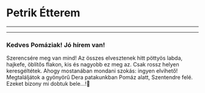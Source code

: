 # Petrik Étterem
---

---

### Kedves Pomáziak! Jó hírem van!

Szerencsére meg van mind! Az összes elvesztenek hitt pöttyös labda, hajkefe, öblítős flakon, kis és nagyobb ez meg az. Csak rossz helyen keresgéltétek. Ahogy mostanában mondani szokás: ingyen elvihető! Megtaláljátok a gyönyörű Dera patakunkban Pomáz alatt, Szentendre felé. Ezeket bizony mi dobtuk bele...!💪
